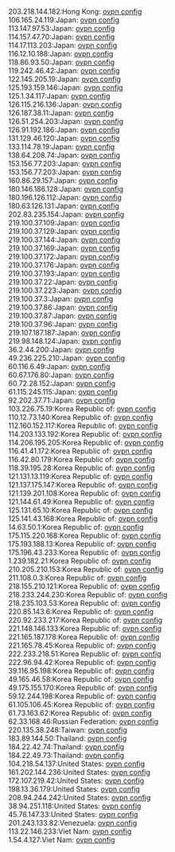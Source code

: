203.218.144.182:Hong Kong: [ovpn config](vpn/203_218_144_182.ovpn)  
106.165.24.119:Japan: [ovpn config](vpn/106_165_24_119.ovpn)  
113.147.97.53:Japan: [ovpn config](vpn/113_147_97_53.ovpn)  
114.157.47.70:Japan: [ovpn config](vpn/114_157_47_70.ovpn)  
114.17.113.203:Japan: [ovpn config](vpn/114_17_113_203.ovpn)  
116.12.10.188:Japan: [ovpn config](vpn/116_12_10_188.ovpn)  
118.86.93.50:Japan: [ovpn config](vpn/118_86_93_50.ovpn)  
119.242.46.42:Japan: [ovpn config](vpn/119_242_46_42.ovpn)  
122.145.205.19:Japan: [ovpn config](vpn/122_145_205_19.ovpn)  
125.193.159.146:Japan: [ovpn config](vpn/125_193_159_146.ovpn)  
125.1.34.117:Japan: [ovpn config](vpn/125_1_34_117.ovpn)  
126.115.216.136:Japan: [ovpn config](vpn/126_115_216_136.ovpn)  
126.187.38.11:Japan: [ovpn config](vpn/126_187_38_11.ovpn)  
126.51.254.203:Japan: [ovpn config](vpn/126_51_254_203.ovpn)  
126.91.192.186:Japan: [ovpn config](vpn/126_91_192_186.ovpn)  
131.129.46.120:Japan: [ovpn config](vpn/131_129_46_120.ovpn)  
133.114.78.19:Japan: [ovpn config](vpn/133_114_78_19.ovpn)  
138.64.208.74:Japan: [ovpn config](vpn/138_64_208_74.ovpn)  
153.156.77.203:Japan: [ovpn config](vpn/153_156_77_203.ovpn)  
153.156.77.203:Japan: [ovpn config](vpn/153_156_77_203.ovpn)  
160.86.29.157:Japan: [ovpn config](vpn/160_86_29_157.ovpn)  
180.146.186.128:Japan: [ovpn config](vpn/180_146_186_128.ovpn)  
180.196.126.112:Japan: [ovpn config](vpn/180_196_126_112.ovpn)  
180.63.126.131:Japan: [ovpn config](vpn/180_63_126_131.ovpn)  
202.83.235.154:Japan: [ovpn config](vpn/202_83_235_154.ovpn)  
219.100.37.109:Japan: [ovpn config](vpn/219_100_37_109.ovpn)  
219.100.37.129:Japan: [ovpn config](vpn/219_100_37_129.ovpn)  
219.100.37.144:Japan: [ovpn config](vpn/219_100_37_144.ovpn)  
219.100.37.169:Japan: [ovpn config](vpn/219_100_37_169.ovpn)  
219.100.37.172:Japan: [ovpn config](vpn/219_100_37_172.ovpn)  
219.100.37.176:Japan: [ovpn config](vpn/219_100_37_176.ovpn)  
219.100.37.193:Japan: [ovpn config](vpn/219_100_37_193.ovpn)  
219.100.37.22:Japan: [ovpn config](vpn/219_100_37_22.ovpn)  
219.100.37.223:Japan: [ovpn config](vpn/219_100_37_223.ovpn)  
219.100.37.3:Japan: [ovpn config](vpn/219_100_37_3.ovpn)  
219.100.37.86:Japan: [ovpn config](vpn/219_100_37_86.ovpn)  
219.100.37.87:Japan: [ovpn config](vpn/219_100_37_87.ovpn)  
219.100.37.96:Japan: [ovpn config](vpn/219_100_37_96.ovpn)  
219.107.187.187:Japan: [ovpn config](vpn/219_107_187_187.ovpn)  
219.98.148.124:Japan: [ovpn config](vpn/219_98_148_124.ovpn)  
36.2.44.200:Japan: [ovpn config](vpn/36_2_44_200.ovpn)  
49.236.225.210:Japan: [ovpn config](vpn/49_236_225_210.ovpn)  
60.116.6.49:Japan: [ovpn config](vpn/60_116_6_49.ovpn)  
60.67.176.80:Japan: [ovpn config](vpn/60_67_176_80.ovpn)  
60.72.28.152:Japan: [ovpn config](vpn/60_72_28_152.ovpn)  
61.115.245.115:Japan: [ovpn config](vpn/61_115_245_115.ovpn)  
92.202.37.71:Japan: [ovpn config](vpn/92_202_37_71.ovpn)  
103.226.75.19:Korea Republic of: [ovpn config](vpn/103_226_75_19.ovpn)  
110.12.73.140:Korea Republic of: [ovpn config](vpn/110_12_73_140.ovpn)  
112.160.152.117:Korea Republic of: [ovpn config](vpn/112_160_152_117.ovpn)  
114.203.133.192:Korea Republic of: [ovpn config](vpn/114_203_133_192.ovpn)  
114.206.195.205:Korea Republic of: [ovpn config](vpn/114_206_195_205.ovpn)  
116.41.41.172:Korea Republic of: [ovpn config](vpn/116_41_41_172.ovpn)  
116.42.80.179:Korea Republic of: [ovpn config](vpn/116_42_80_179.ovpn)  
118.39.195.28:Korea Republic of: [ovpn config](vpn/118_39_195_28.ovpn)  
121.131.13.119:Korea Republic of: [ovpn config](vpn/121_131_13_119.ovpn)  
121.137.175.147:Korea Republic of: [ovpn config](vpn/121_137_175_147.ovpn)  
121.139.201.108:Korea Republic of: [ovpn config](vpn/121_139_201_108.ovpn)  
121.144.61.49:Korea Republic of: [ovpn config](vpn/121_144_61_49.ovpn)  
125.131.65.10:Korea Republic of: [ovpn config](vpn/125_131_65_10.ovpn)  
125.141.43.168:Korea Republic of: [ovpn config](vpn/125_141_43_168.ovpn)  
14.63.50.1:Korea Republic of: [ovpn config](vpn/14_63_50_1.ovpn)  
175.115.220.168:Korea Republic of: [ovpn config](vpn/175_115_220_168.ovpn)  
175.193.188.13:Korea Republic of: [ovpn config](vpn/175_193_188_13.ovpn)  
175.196.43.233:Korea Republic of: [ovpn config](vpn/175_196_43_233.ovpn)  
1.239.182.21:Korea Republic of: [ovpn config](vpn/1_239_182_21.ovpn)  
210.205.210.153:Korea Republic of: [ovpn config](vpn/210_205_210_153.ovpn)  
211.108.0.3:Korea Republic of: [ovpn config](vpn/211_108_0_3.ovpn)  
218.155.210.121:Korea Republic of: [ovpn config](vpn/218_155_210_121.ovpn)  
218.233.244.230:Korea Republic of: [ovpn config](vpn/218_233_244_230.ovpn)  
218.235.103.53:Korea Republic of: [ovpn config](vpn/218_235_103_53.ovpn)  
220.85.143.6:Korea Republic of: [ovpn config](vpn/220_85_143_6.ovpn)  
220.92.233.217:Korea Republic of: [ovpn config](vpn/220_92_233_217.ovpn)  
221.148.146.133:Korea Republic of: [ovpn config](vpn/221_148_146_133.ovpn)  
221.165.187.178:Korea Republic of: [ovpn config](vpn/221_165_187_178.ovpn)  
221.165.78.45:Korea Republic of: [ovpn config](vpn/221_165_78_45.ovpn)  
222.233.218.51:Korea Republic of: [ovpn config](vpn/222_233_218_51.ovpn)  
222.96.94.42:Korea Republic of: [ovpn config](vpn/222_96_94_42.ovpn)  
39.116.95.198:Korea Republic of: [ovpn config](vpn/39_116_95_198.ovpn)  
49.165.46.58:Korea Republic of: [ovpn config](vpn/49_165_46_58.ovpn)  
49.175.155.170:Korea Republic of: [ovpn config](vpn/49_175_155_170.ovpn)  
59.12.244.198:Korea Republic of: [ovpn config](vpn/59_12_244_198.ovpn)  
61.105.106.45:Korea Republic of: [ovpn config](vpn/61_105_106_45.ovpn)  
61.73.163.62:Korea Republic of: [ovpn config](vpn/61_73_163_62.ovpn)  
62.33.168.46:Russian Federation: [ovpn config](vpn/62_33_168_46.ovpn)  
220.135.38.248:Taiwan: [ovpn config](vpn/220_135_38_248.ovpn)  
183.89.144.50:Thailand: [ovpn config](vpn/183_89_144_50.ovpn)  
184.22.42.74:Thailand: [ovpn config](vpn/184_22_42_74.ovpn)  
184.22.49.73:Thailand: [ovpn config](vpn/184_22_49_73.ovpn)  
104.218.54.137:United States: [ovpn config](vpn/104_218_54_137.ovpn)  
161.202.144.236:United States: [ovpn config](vpn/161_202_144_236.ovpn)  
172.107.219.42:United States: [ovpn config](vpn/172_107_219_42.ovpn)  
198.13.36.179:United States: [ovpn config](vpn/198_13_36_179.ovpn)  
208.94.244.242:United States: [ovpn config](vpn/208_94_244_242.ovpn)  
38.94.251.118:United States: [ovpn config](vpn/38_94_251_118.ovpn)  
45.76.147.33:United States: [ovpn config](vpn/45_76_147_33.ovpn)  
201.243.133.82:Venezuela: [ovpn config](vpn/201_243_133_82.ovpn)  
113.22.146.233:Viet Nam: [ovpn config](vpn/113_22_146_233.ovpn)  
1.54.4.127:Viet Nam: [ovpn config](vpn/1_54_4_127.ovpn)  
